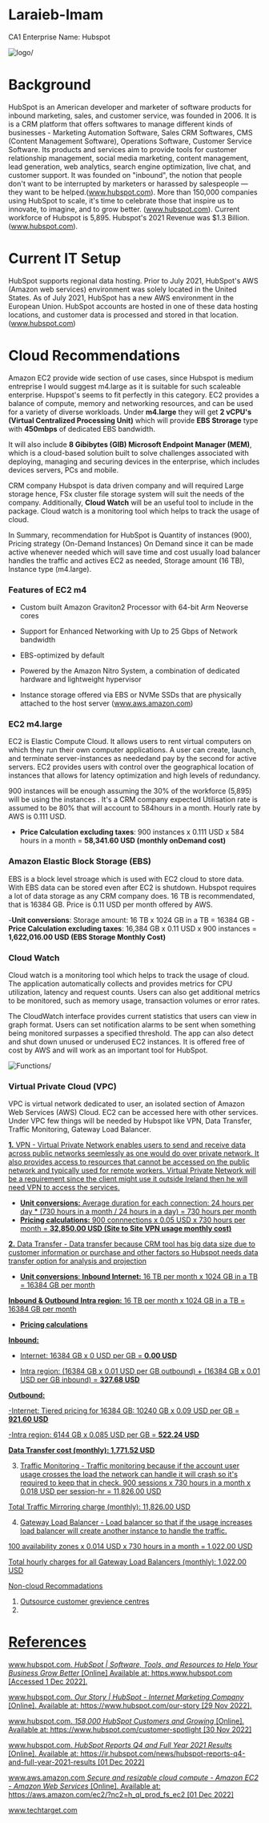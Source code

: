 # Laraieb-Imam
CA1
Enterprise Name: Hubspot

<img src="Images/OIP.jpg" alt=logo/>

<h1>Background</h1>

HubSpot is an American developer and marketer of software products for inbound marketing, sales, and customer service, was founded in 2006. It is is a CRM platform that offers softwares to manage different kinds of businesses - Marketing Automation Software, Sales CRM Softwares, CMS (Content Management Software), Operations Software, Customer Service Software. Its products and services aim to provide tools for customer relationship management, social media marketing, content management, lead generation, web analytics, search engine optimization, live chat, and customer support. It was founded on "inbound", the notion that people don't want to be interrupted by marketers or harassed by salespeople — they want to be helped.(www.hubspot.com). More than 150,000 companies using HubSpot to scale, it's time to celebrate those that inspire us to innovate, to imagine, and to grow better. (www.hubspot.com). Current workforce of Hubspot is 5,895. Hubspot's 2021 Revenue was $1.3 Billion.(www.hubspot.com).


<h1>Current IT Setup</h1>

HubSpot supports regional data hosting. Prior to July 2021, HubSpot's AWS (Amazon web services) environment was solely located in the United States. As of July 2021, HubSpot has a new AWS environment in the European Union. HubSpot accounts are hosted in one of these data hosting locations, and customer data is processed and stored in that location. (www.hubspot.com)


<h1>Cloud Recommendations</h1>

Amazon EC2 provide wide section of use cases, since Hubspot is medium entreprise I would suggest m4.large as it is suitable for such scaleable enterprise. Hupspot's seems to fit perfectly in this category. EC2 provides a balance of compute, memory and networking resources, and can be used for a variety of diverse workloads. Under <b>m4.large</b> they will get <b>2 vCPU's (Virtual Centralized Processing Unit)</b> which will provide <b>EBS Strorage</b> type with <b>450mbps</b> of dedicated EBS bandwidth.

It will also include <b>8 Gibibytes (GIB) Microsoft Endpoint Manager (MEM)</b>, which is a cloud-based solution built to solve challenges associated with deploying, managing and securing devices in the enterprise, which includes devices servers, PCs and mobile.

CRM company Hubspot is data driven company and will required Large storage hence, FSx cluster file storage system will suit the needs of the company. Additionally, <b>Cloud Watch</b> will be an useful tool to include in the package. Cloud watch is a monitoring tool which helps to track the usage of cloud. 

In Summary, recommendation for HubSpot is Quantity of instances (900), Pricing strategy (On-Demand Instances) On Demand since it can be made active whenever needed which will save time and cost usually load balancer handles the traffic and actives EC2 as needed, Storage amount (16 TB), Instance type (m4.large).

<h3>Features of EC2 m4</h3>

- Custom built Amazon Graviton2 Processor with 64-bit Arm Neoverse cores

- Support for Enhanced Networking with Up to 25 Gbps of Network bandwidth

- EBS-optimized by default

- Powered by the Amazon Nitro System, a combination of dedicated hardware and lightweight hypervisor

- Instance storage offered via EBS or NVMe SSDs that are physically attached to the host server (www.aws.amazon.com)

<h3>EC2 m4.large</h3>

EC2 is  Elastic Compute Cloud. It allows users to rent virtual computers on which they run their own computer applications. A user can create, launch, and terminate server-instances as neededand pay by the second for active servers. EC2 provides users with control over the geographical location of instances that allows for latency optimization and high levels of redundancy. 

900 instances will be enough assuming the 30% of the workforce (5,895) will be using the instances . It's a CRM company expected Utilisation rate is assumed to be 80% that will account to 584hours in a month. Hourly rate by AWS is 0.111 USD.

- <b>Price Calculation excluding taxes</b>: 900 instances x 0.111 USD x 584 hours in a month = <b>58,341.60 USD (monthly onDemand cost)</b>

<h3>Amazon Elastic Block Storage (EBS)</h3>
EBS is a block level stroage which is used with EC2 cloud to store data. With EBS data can be stored even after EC2 is shutdown. Hubspot requires a lot of data storage as any CRM company does. 16 TB is recommendated, that is 16384 GB. Price is 0.11 USD per month offered by AWS.


-<b>Unit conversions</b>: Storage amount: 16 TB x 1024 GB in a TB = 16384 GB
-<b>Price Calculation excluding taxes</b>: 16,384 GB x 0.11 USD x 900 instances = <b>1,622,016.00 USD (EBS Storage Monthly Cost)</b> 

<h3>Cloud Watch</h3>
Cloud watch is a monitoring tool which helps to track the usage of cloud. The application automatically collects and provides metrics for CPU utilization, latency and request counts. Users can also get additional metrics to be monitored, such as memory usage, transaction volumes or error rates.

The CloudWatch interface provides current statistics that users can view in graph format. Users can set notification alarms to be sent when something being monitored surpasses a specified threshold. The app can also detect and shut down unused or underused EC2 instances. It is offered free of cost by AWS and will work as an important tool for HubSpot.

<img src="Images/CloudWatch.png" alt=Functions/>


<h3>Virtual Private Cloud (VPC)</h3>
VPC is virtual network dedicated to user, an isolated section of Amazon Web Services (AWS) Cloud. EC2 can be accessed here with other services. Under VPC few things will be needed by Hubspot like VPN, Data Transfer, Traffic Monitoring, Gateway Load Balancer.

<u>
</ul>

<b>1.</b> VPN - Virtual Private Network enables users to send and receive data across public networks seemlessly as one would do over private network. It also provides access to resources that cannot be accessed on the public network and typically used for remote workers. Virtual Private Network will be a requirement since the client might use it outside Ireland then he will need VPN to access the services.
<u></ul>
- <b>Unit conversions:</b>
Average duration for each connection: 24 hours per day * (730 hours in a month / 24 hours in a day) = 730 hours per month
- <b>Pricing calculations:</b> 900 connnections x 0.05 USD x 730 hours per month = <b>32,850.00 USD (Site to Site VPN usage monthly cost)</b>

<b>2.</b> Data Transfer - Data transfer because CRM tool has big data size due to customer information or purchase and other factors so Hubspot needs data transfer option for analysis and projection

- <b>Unit conversions</b>: 
<b>Inbound Internet:</b> 16 TB per month x 1024 GB in a TB = 16384 GB per month

<b>Inbound & Outbound Intra region:</b> 16 TB per month x 1024 GB in a TB = 16384 GB per month

- <b>Pricing calculations</b>

<b>Inbound:</b>

- Internet: 16384 GB x 0 USD per GB = <b>0.00 USD</b>

- Intra region: (16384 GB x 0.01 USD per GB outbound) + (16384 GB x 0.01 USD per GB inbound) = <b>327.68 USD</b>

<b>Outbound:</b>

-Internet: Tiered pricing for 16384 GB: 10240 GB x 0.09 USD per GB = <b>921.60 USD</b>

-Intra region: 6144 GB x 0.085 USD per GB = <b>522.24 USD</b>

<b>Data Transfer cost (monthly): 1,771.52 USD</b>

3. Traffic Monitoring - Traffic monitoring because if the account user usage crosses the load the network can handle it will crash so it's required to keep that in check. 
900 sessions x 730 hours in a month x 0.018 USD per session-hr = 11,826.00 USD

Total Traffic Mirroring charge (monthly): 11,826.00 USD

4. Gateway Load Balancer - Load balancer so that if the usage increases load balancer will create another instance to handle the traffic.

100 availability zones x 0.014 USD x 730 hours in a month = 1,022.00 USD

Total hourly charges for all Gateway Load Balancers (monthly): 1,022.00 USD  
  
Non-cloud Recommadations
1. Outsource customer grevience centres
2. 

<h1>References</h1>
www.hubspot.com. <i>HubSpot | Software, Tools, and Resources to Help Your Business Grow Better</i> [Online] Available at: https.www.hubspot.com [Accessed 1 Dec 2022].

www.hubspot.com. <i>Our Story | HubSpot - Internet Marketing Company</i> [Online]. Available at: https://www.hubspot.com/our-story [29 Nov 2022].

www.hubspot.com. <i>158,000 HubSpot Customers and Growing</i> [Online]. Available at: https://www.hubspot.com/customer-spotlight [30 Nov 2022]

www.hubspot.com. <i>HubSpot Reports Q4 and Full Year 2021 Results</i> [Online]. Available at: https://ir.hubspot.com/news/hubspot-reports-q4-and-full-year-2021-results [01 Dec 2022]

www.aws.amazon.com <i>Secure and resizable cloud compute - Amazon EC2 - Amazon Web Services</i> [Online]. Available at: https://aws.amazon.com/ec2/?nc2=h_ql_prod_fs_ec2 [01 Dec 2022]
                      
www.techtarget.com <i>

                
